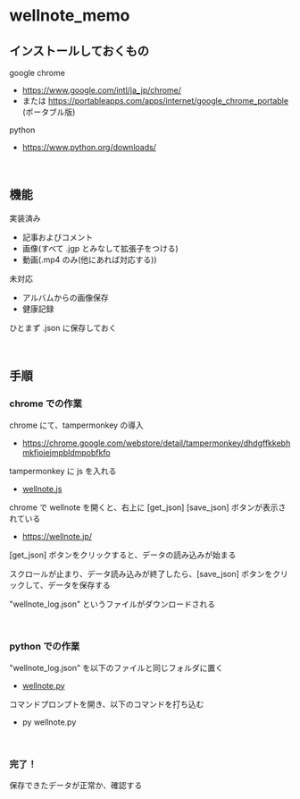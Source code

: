 
# wellnote_memo

## インストールしておくもの

google chrome
- https://www.google.com/intl/ja_jp/chrome/
- または https://portableapps.com/apps/internet/google_chrome_portable (ポータブル版)

python
- https://www.python.org/downloads/

<br>

## 機能

実装済み
- 記事およびコメント
- 画像(すべて .jgp とみなして拡張子をつける)
- 動画(.mp4 のみ(他にあれば対応する))

未対応
- アルバムからの画像保存
- 健康記録

ひとまず .json に保存しておく

<br>

## 手順

### chrome での作業
chrome にて、tampermonkey の導入
- https://chrome.google.com/webstore/detail/tampermonkey/dhdgffkkebhmkfjojejmpbldmpobfkfo

tampermonkey に js を入れる
- [wellnote.js](https://github.com/mosamosa12345/wellnote_memo/blob/main/wellnote.js)

chrome で wellnote を開くと、右上に [get_json] [save_json] ボタンが表示されている
- https://wellnote.jp/

[get_json] ボタンをクリックすると、データの読み込みが始まる

スクロールが止まり、データ読み込みが終了したら、[save_json] ボタンをクリックして、データを保存する

"wellnote_log.json" というファイルがダウンロードされる

<br>

### python での作業
"wellnote_log.json" を以下のファイルと同じフォルダに置く
- [wellnote.py](https://github.com/mosamosa12345/wellnote_memo/blob/main/wellnote.py)

コマンドプロンプトを開き、以下のコマンドを打ち込む
- py wellnote.py

<br>

### 完了！

保存できたデータが正常か、確認する


